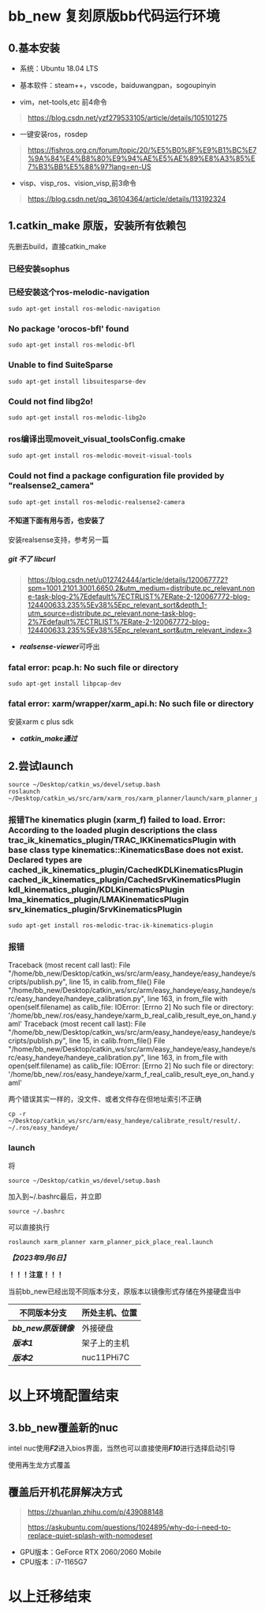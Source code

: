# bb_new 复刻原版bb代码运行环境
## 0.基本安装
- 系统：Ubuntu 18.04 LTS
- 基本软件：steam++，vscode，baiduwangpan，sogoupinyin

- vim，net-tools,etc 前4命令 
> https://blog.csdn.net/yzf279533105/article/details/105101275

- 一键安装ros，rosdep
> https://fishros.org.cn/forum/topic/20/%E5%B0%8F%E9%B1%BC%E7%9A%84%E4%B8%80%E9%94%AE%E5%AE%89%E8%A3%85%E7%B3%BB%E5%88%97?lang=en-US

- visp、visp_ros、vision_visp,前3命令
> https://blog.csdn.net/qq_36104364/article/details/113192324

## 1.catkin_make 原版，安装所有依赖包
先删去build，直接catkin_make

### 已经安装sophus

### 已经安装这个ros-melodic-navigation
	sudo apt-get install ros-melodic-navigation

### No package 'orocos-bfl' found
	sudo apt-get install ros-melodic-bfl

### Unable to find SuiteSparse
	sudo apt-get install libsuitesparse-dev

### Could not find libg2o!
	sudo apt-get install ros-melodic-libg2o

### ros编译出现moveit_visual_toolsConfig.cmake
	sudo apt-get install ros-melodic-moveit-visual-tools

### Could not find a package configuration file provided by "realsense2_camera"
	sudo apt-get install ros-melodic-realsense2-camera

#### 不知道下面有用与否，也安装了
安装realsense支持，参考另一篇

##### git 不了 libcurl 
> https://blog.csdn.net/u012742444/article/details/120067772?spm=1001.2101.3001.6650.2&utm_medium=distribute.pc_relevant.none-task-blog-2%7Edefault%7ECTRLIST%7ERate-2-120067772-blog-124400633.235%5Ev38%5Epc_relevant_sort&depth_1-utm_source=distribute.pc_relevant.none-task-blog-2%7Edefault%7ECTRLIST%7ERate-2-120067772-blog-124400633.235%5Ev38%5Epc_relevant_sort&utm_relevant_index=3

- ***realsense-viewer***可呼出

### fatal error: pcap.h: No such file or directory
	sudo apt-get install libpcap-dev

### fatal error: xarm/wrapper/xarm_api.h: No such file or directory
安装xarm c plus sdk

- ***catkin_make通过***

## 2.尝试launch
	source ~/Desktop/catkin_ws/devel/setup.bash
	roslaunch ~/Desktop/catkin_ws/src/arm/xarm_ros/xarm_planner/launch/xarm_planner_pick_place_real.launch

### 报错The kinematics plugin (xarm_f) failed to load. Error: According to the loaded plugin descriptions the class trac_ik_kinematics_plugin/TRAC_IKKinematicsPlugin with base class type kinematics::KinematicsBase does not exist. Declared types are  cached_ik_kinematics_plugin/CachedKDLKinematicsPlugin cached_ik_kinematics_plugin/CachedSrvKinematicsPlugin kdl_kinematics_plugin/KDLKinematicsPlugin lma_kinematics_plugin/LMAKinematicsPlugin srv_kinematics_plugin/SrvKinematicsPlugin

	sudo apt-get install ros-melodic-trac-ik-kinematics-plugin

### 报错
Traceback (most recent call last):
  File "/home/bb_new/Desktop/catkin_ws/src/arm/easy_handeye/easy_handeye/scripts/publish.py", line 15, in <module>
    calib.from_file()
  File "/home/bb_new/Desktop/catkin_ws/src/arm/easy_handeye/easy_handeye/src/easy_handeye/handeye_calibration.py", line 163, in from_file
    with open(self.filename) as calib_file:
IOError: [Errno 2] No such file or directory: '/home/bb_new/.ros/easy_handeye/xarm_b_real_calib_result_eye_on_hand.yaml'
Traceback (most recent call last):
  File "/home/bb_new/Desktop/catkin_ws/src/arm/easy_handeye/easy_handeye/scripts/publish.py", line 15, in <module>
    calib.from_file()
  File "/home/bb_new/Desktop/catkin_ws/src/arm/easy_handeye/easy_handeye/src/easy_handeye/handeye_calibration.py", line 163, in from_file
    with open(self.filename) as calib_file:
IOError: [Errno 2] No such file or directory: '/home/bb_new/.ros/easy_handeye/xarm_f_real_calib_result_eye_on_hand.yaml'

两个错误其实一样的，没文件、或者文件存在但地址索引不正确

	cp -r ~/Desktop/catkin_ws/src/arm/easy_handeye/calibrate_result/result/. ~/.ros/easy_handeye/

### launch 
将

	source ~/Desktop/catkin_ws/devel/setup.bash
加入到~/.bashrc最后，并立即

	source ~/.bashrc

可以直接执行
	
	roslaunch xarm_planner xarm_planner_pick_place_real.launch

***【2023年9月6日】***

**！！！注意！！！**

当前bb_new已经出现不同版本分支，原版本以镜像形式存储在外接硬盘当中

| 不同版本分支 | 所处主机、位置|
| ------ | ------ |
| ***bb_new原版镜像*** | 外接硬盘|
| ***版本1*** | 架子上的主机 | 
| ***版本2*** | nuc11PHi7C | 

# 以上环境配置结束

## 3.bb_new覆盖新的nuc
intel nuc使用***F2***进入bios界面，当然也可以直接使用***F10***进行选择启动引导

使用再生龙方式覆盖

## 覆盖后开机花屏解决方式
> https://zhuanlan.zhihu.com/p/439088148
>
> https://askubuntu.com/questions/1024895/why-do-i-need-to-replace-quiet-splash-with-nomodeset

- GPU版本：GeForce RTX 2060/2060 Mobile
- CPU版本：i7-1165G7

# 以上迁移结束
